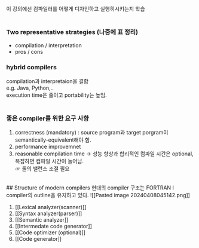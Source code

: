 이 강의에선 컴파일러를 어떻게 디자인하고 실행히시키는지 학습    
<br>
### Two representative strategies (나중에 표 정리)
- compilation / interpretation
- pros / cons

### hybrid compilers
compilation과 interpretaion을 결합   
e.g. Java, Python,..   
execution time은 줄이고 portability는 높임.   
<br>
### 좋은 compiler를 위한 요구 사항
1. correctness (mandatory) : source program과 target porgram이 semantically-equivalent해야 함. 
2. performance improvemnet
3. reasonable compilation time
→ 성능 향상과 합리적인 컴파일 시간은 optional, 복잡하면 컴파일 시간이 늘어남.   
☞ 둘의 밸런스 조절 필요    
<br>
## Structure of modern compilers
현대의 compiler 구조는 FORTRAN Ⅰ compiler의 outline을 유지하고 있다.    
![[Pasted image 20240408045142.png]]

1.  [[Lexical analyzer(scanner)]]
2. [[Syntax analyzer(parser)]]
3. [[Semantic analyzer]]
4. [[Intermedate code generator]]
5. [[Code optimizer (optional)]]
6. [[Code generator]]

